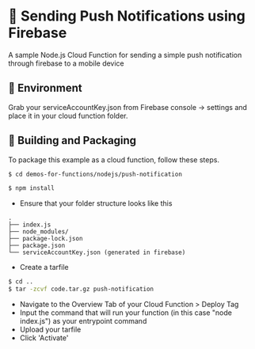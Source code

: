 # 🔔 Sending Push Notifications using Firebase
A sample Node.js Cloud Function for sending a simple push notification through firebase to a mobile device

## 📝 Environment
Grab your serviceAccountKey.json from Firebase console -> settings and place it in your cloud function folder.

## 🚀 Building and Packaging

To package this example as a cloud function, follow these steps.

```bash
$ cd demos-for-functions/nodejs/push-notification

$ npm install
```

* Ensure that your folder structure looks like this 
```
.
├── index.js
├── node_modules/
├── package-lock.json
├── package.json
└── serviceAccountKey.json (generated in firebase)
```

* Create a tarfile

```bash
$ cd ..
$ tar -zcvf code.tar.gz push-notification
```

* Navigate to the Overview Tab of your Cloud Function > Deploy Tag
* Input the command that will run your function (in this case "node index.js") as your entrypoint command
* Upload your tarfile 
* Click 'Activate'
